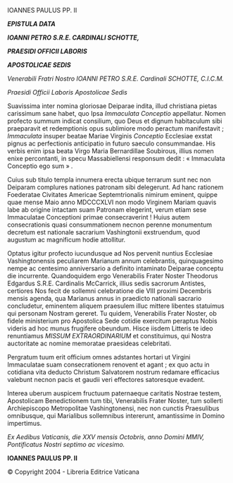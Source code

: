 IOANNES PAULUS PP. II

***EPISTULA DATA***

***IOANNI PETRO S.R.E. CARDINALI SCHOTTE,***

***PRAESIDI OFFICII LABORIS***

***APOSTOLICAE SEDIS***

*Venerabili Fratri Nostro IOANNI PETRO S.R.E. Cardinali SCHOTTE, C.I.C.M.*

*Praesidi Officii Laboris Apostolicae Sedis*

Suavissima inter nomina gloriosae Deiparae indita, illud christiana pietas carissimum sane habet, quo Ipsa *Immaculata Conceptio* appellatur. Nomen profecto summum indicat consilium, quo Deus et dignum habitaculum sibi praeparavit et redemptionis opus sublimiore modo peractum manifestavit ; *Immaculata* insuper beatae Mariae Virginis *Conceptio* Ecclesiae exstat pignus ac perfectionis anticipatio in futuro saeculo consummandae. His verbis enim ipsa beata Virgo Maria Bernardillae Soubirous, illius nomen enixe percontanti, in specu Massabiellensi responsum dedit : « Immaculata Conceptio ego sum » *.*

Cuius sub titulo templa innumera erecta ubique terrarum sunt nec non Deiparam complures nationes patronam sibi delegerunt. Ad hanc rationem Foederatae Civitates Americae Septemtrionalis nimirum eminent, quippe quae mense Maio anno MDCCCXLVI non modo Virginem Mariam quavis labe ab origine intactam suam Patronam elegerint, verum etiam sese Immaculatae Conceptioni primae consecraverint ! Huius autem consecrationis quasi consummationem necnon perenne monumentum decretum est nationale sacrarium Vashingtonii exstruendum, quod augustum ac magnificum hodie attollitur.

Optatus igitur profecto iucundusque ad Nos pervenit nuntius Ecclesiae Vashingtonensis peculiarem Marianum annum celebrantis, quinquagesimo nempe ac centesimo anniversario a definito intaminato Deiparae conceptu die incurrente. Quandoquidem ergo Venerabilis Frater Noster Theodorus Edgardus S.R.E. Cardinalis McCarrick, illius sedis sacrorum Antistes, certiores Nos fecit de sollemni celebratione die VIII proximi Decembris mensis agenda, qua Marianus annus in praedicto nationali sacrario concludetur, eminentem aliquem praesulem illuc mittere libentes statuimus qui personam Nostram gereret. Tu quidem, Venerabilis Frater Noster, ob fidele ministerium pro Apostolica Sede cotidie exercitum peraptus Nobis videris ad hoc munus frugifere obeundum. Hisce iisdem Litteris te ideo renuntiamus *MISSUM EXTRAORDINARIUM* et constituimus, qui Nostra auctoritate ac nomine memoratae praesideas celebritati.

Pergratum tuum erit officium omnes adstantes hortari ut Virgini Immaculatae suam consecrationem renovent et agant ; ex quo actu in cotidiana vita deducto Christum Salvatorem nostrum redamare efficacius valebunt necnon pacis et gaudii veri effectores satoresque evadent.

Interea uberum auspicem fructuum paternaeque caritatis Nostrae testem, Apostolicam Benedictionem tum tibi, Venerabilis Frater Noster, tum sollerti Archiepiscopo Metropolitae Vashingtonensi, nec non cunctis Praesulibus omnibusque, qui Marialibus sollemnibus intererunt, amantissime in Domino impertimus.

*Ex Aedibus Vaticanis, die XXV mensis Octobris, anno Domini MMIV, Pontificatus Nostri septimo ac vicesimo.*

**IOANNES PAULUS PP. II**

© Copyright 2004 - Libreria Editrice Vaticana